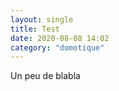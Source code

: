 ```yaml
---
layout: single
title: Test
date: 2020-08-08 14:02
category: "domotique"
---
```


Un peu de blabla